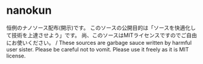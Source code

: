 # nanokun
恒例のナノソース配布(開示)です。
このソースの公開目的は「ソースを快適化して技術を上達させよう」です。
尚、このソースはMITライセンスですのでご自由にお使いください。
/
These sources are garbage sauce written by harmful user sister. 
Please be careful not to vomit. 
Please use it freely as it is MIT license.
